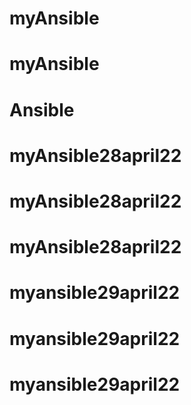 # myAnsible
# myAnsible
# Ansible
# myAnsible28april22
# myAnsible28april22
# myAnsible28april22
# myansible29april22
# myansible29april22
# myansible29april22
